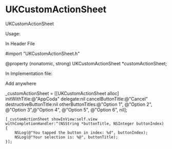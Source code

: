 UKCustomActionSheet
===================

UKCustomActionSheet

Usage:

In Header File

#import "UKCustomActionSheet.h"

@property (nonatomic, strong) UKCustomActionSheet *customActionSheet;

In Implementation file:

Add anywhere

  _customActionSheet = [[UKCustomActionSheet alloc] initWithTitle:@"AppCoda"
                                                         delegate:nil
                                                cancelButtonTitle:@"Cancel"
                                           destructiveButtonTitle:nil
                                                otherButtonTitles:@"Option 1", @"Option 2", @"Option 3",@"Option 4", @"Option 5", @"Option 6", nil];
    
    [_customActionSheet showInView:self.view withCompletionHandler:^(NSString *buttonTitle, NSInteger buttonIndex) {
        NSLog(@"You tapped the button in index: %d", buttonIndex);
        NSLog(@"Your selection is: %@", buttonTitle);
    }];
